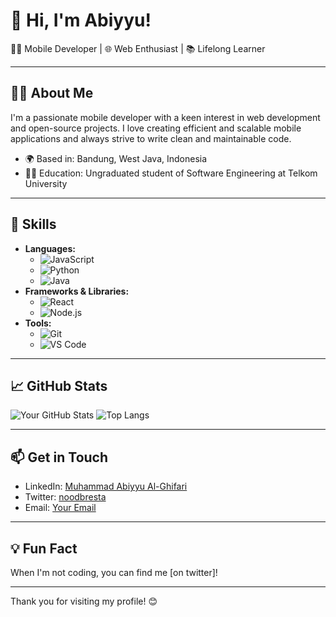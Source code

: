 # 👋 Hi, I'm Abiyyu!

👨‍💻 Mobile Developer | 🌐 Web Enthusiast | 📚 Lifelong Learner

---

## 🧑‍💼 About Me

I'm a passionate mobile developer with a keen interest in web development and open-source projects. I love creating efficient and scalable mobile applications and always strive to write clean and maintainable code.

- 🌍 Based in: Bandung, West Java, Indonesia 
- 🧑‍🎓 Education: Ungraduated student of Software Engineering at Telkom University

---

## 🚀 Skills

- **Languages:** 
  - ![JavaScript](https://img.shields.io/badge/-JavaScript-F7DF1E?style=flat&logo=javascript&logoColor=black)
  - ![Python](https://img.shields.io/badge/-Python-3776AB?style=flat&logo=python&logoColor=white)
  - ![Java](https://img.shields.io/badge/-Java-007396?style=flat&logo=java&logoColor=white)
- **Frameworks & Libraries:**
  - ![React](https://img.shields.io/badge/-React-61DAFB?style=flat&logo=react&logoColor=black)
  - ![Node.js](https://img.shields.io/badge/-Node.js-339933?style=flat&logo=node.js&logoColor=white)
- **Tools:**
  - ![Git](https://img.shields.io/badge/-Git-F05032?style=flat&logo=git&logoColor=white)
  - ![VS Code](https://img.shields.io/badge/-VS%20Code-007ACC?style=flat&logo=visual-studio-code&logoColor=white)

---

## 📈 GitHub Stats

![Your GitHub Stats](https://github-readme-stats.vercel.app/api?username=abiyyufahri&show_icons=true&theme=radical)
![Top Langs](https://github-readme-stats.vercel.app/api/top-langs/?username=abiyyufahri&layout=compact&theme=radical)

---


## 📫 Get in Touch

- LinkedIn: [Muhammad Abiyyu Al-Ghifari](https://www.linkedin.com/in/muhammad-abiyyu-al-ghifari-b96259243/)
- Twitter: [noodbresta](https://x.com/stackOverYou)
- Email: [Your Email](mailto:abiyyurahid20@gmail.com)

---

## 💡 Fun Fact

When I'm not coding, you can find me [on twitter]!

---

Thank you for visiting my profile! 😊
